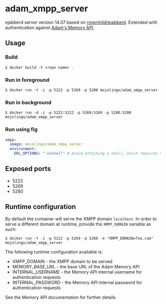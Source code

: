 # adam_xmpp_server

ejabberd server version 14.07 based on [rroemhild/ejabberd](https://registry.hub.docker.com/u/rroemhild/ejabberd/). Extended with authentication against [Adam's Memory API](https://github.com/mojolingo/Adam.Snark.Rabbit/blob/master/memory/README.md#adam-memory).

## Usage

### Build

```
$ docker build -t <repo name> .
```

### Run in foreground

```
$ docker run -t -i -p 5222 -p 5269 -p 5280 mojolingo/adam_xmpp_server
```

### Run in background

```
$ docker run -d -i -p 5222:5222 -p 5269:5269 -p 5280:5280 mojolingo/adam_xmpp_server
```

### Run using fig

```yaml
xmpp:
  image: mojolingo/adam_xmpp_server
  environment:
    ERL_OPTIONS: "-noshell" # Avoid attaching a shell, which requires STDIN to be attached, which `fig up` does not do. See https://github.com/docker/fig/issues/480.
```

## Exposed ports

* 5222
* 5269
* 5280

## Runtime configuration

By default the container will serve the XMPP domain `localhost`. In order to serve a different domain at runtime, provide the `XMPP_DOMAIN` variable as such:

```
$ docker run -t -i -p 5222 -p 5269 -p 5280 -e "XMPP_DOMAIN=foo.com" mojolingo/adam_xmpp_server
```

The following runtime configuration available is:

* XMPP_DOMAIN - the XMPP domain to be served
* MEMORY_BASE_URL - the base URL of the Adam Memory API
* INTERNAL_USERNAME - the Memory API internal username for authentication requests
* INTERNAL_PASSWORD - the Memory API internal password for authentication requests

See the Memory API documentation for further details.
